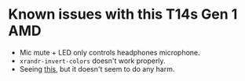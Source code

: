 # Known issues with this T14s Gen 1 AMD

- Mic mute + LED only controls headphones microphone.
- `xrandr-invert-colors` doesn't work properly.
- Seeing [this](https://forums.lenovo.com/t5/Other-Linux-Discussions/I2C-error-after-upgrading-ThinkPad-T14-AMD-to-1-36-BIOS/m-p/5119910), but it doesn't seem to do any harm.
